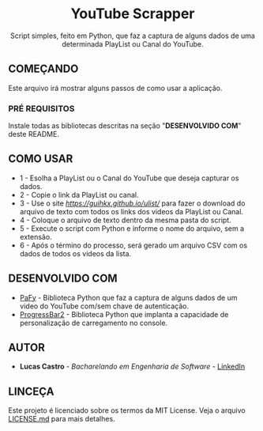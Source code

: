 <div style="text-align:center">
  <h1>YouTube Scrapper</h1>

  <p>Script simples, feito em Python, que faz a captura de alguns dados de uma determinada PlayList ou Canal do YouTube.</p>
</div>

## COMEÇANDO

Este arquivo irá mostrar alguns passos de como usar a aplicação.

### PRÉ REQUISITOS

Instale todas as bibliotecas descritas na seção "**DESENVOLVIDO COM**" deste README.

## COMO USAR

- 1 - Esolha a PlayList ou o Canal do YouTube que deseja capturar os dados.
- 2 - Copie o link da PlayList ou canal.
- 3 - Use o site *https://guihkx.github.io/ulist/* para fazer o download do arquivo de texto com todos os links dos videos da PlayList ou Canal.
- 4 - Coloque o arquivo de texto dentro da mesma pasta do script.
- 5 - Execute o script com Python e informe o nome do arquivo, sem a extensão.
- 6 - Após o término do processo, será gerado um arquivo CSV com os dados de todos os videos da lista.

## DESENVOLVIDO COM

- [PaFy](https://pypi.org/project/pafy/) - Biblioteca Python que faz a captura de alguns dados de um video do YouTube com/sem chave de autenticação.
- [ProgressBar2](https://pypi.org/project/progressbar2/) - Biblioteca Python que implanta a capacidade de personalização de carregamento no console.

## AUTOR

- **Lucas Castro** - *Bacharelando em Engenharia de Software* - [LinkedIn](https://www.linkedin.com/in/lucascastro99/)

## LINCEÇA

Este projeto é licenciado sobre os termos da MIT License. Veja o arquivo [LICENSE.md](LICENSE.md) para mais detalhes.
